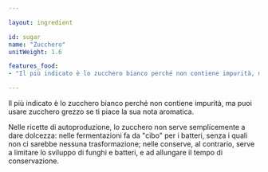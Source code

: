```yaml
---

layout: ingredient

id: sugar
name: "Zucchero"
unitWeight: 1.6

features_food:
- "Il più indicato è lo zucchero bianco perché non contiene impurità, ma puoi usare zucchero grezzo se ti piace la sua nota aromatica."

---
```

Il più indicato è lo zucchero bianco perché non contiene impurità, ma puoi usare zucchero grezzo se ti piace la sua nota aromatica.

Nelle ricette di autoproduzione, lo zucchero non serve semplicemente a dare dolcezza: nelle fermentazioni fa da "cibo" per i batteri, senza i quali non ci sarebbe nessuna trasformazione; nelle conserve, al contrario, serve a limitare lo sviluppo di funghi e batteri, e ad allungare il tempo di conservazione.